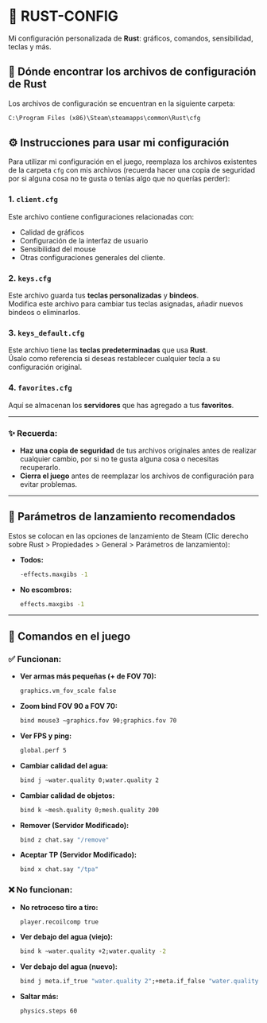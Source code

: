 # 📂 **RUST-CONFIG**  
Mi configuración personalizada de **Rust**: gráficos, comandos, sensibilidad, teclas y más.

## 📍 **Dónde encontrar los archivos de configuración de Rust**  
Los archivos de configuración se encuentran en la siguiente carpeta:

```cmd
C:\Program Files (x86)\Steam\steamapps\common\Rust\cfg
```

## ⚙️ **Instrucciones para usar mi configuración**  
Para utilizar mi configuración en el juego, reemplaza los archivos existentes de la carpeta `cfg` con mis archivos (recuerda hacer una copia de seguridad por si alguna cosa no te gusta o tenías algo que no querías perder):

### 1. **`client.cfg`**  
Este archivo contiene configuraciones relacionadas con:  
- Calidad de gráficos  
- Configuración de la interfaz de usuario  
- Sensibilidad del mouse  
- Otras configuraciones generales del cliente.

### 2. **`keys.cfg`**  
Este archivo guarda tus **teclas personalizadas** y **bindeos**.  
Modifica este archivo para cambiar tus teclas asignadas, añadir nuevos bindeos o eliminarlos.

### 3. **`keys_default.cfg`**  
Este archivo tiene las **teclas predeterminadas** que usa **Rust**.  
Úsalo como referencia si deseas restablecer cualquier tecla a su configuración original.

### 4. **`favorites.cfg`**  
Aquí se almacenan los **servidores** que has agregado a tus **favoritos**.

---

### ✨ **Recuerda**:  
- **Haz una copia de seguridad** de tus archivos originales antes de realizar cualquier cambio, por si no te gusta alguna cosa o necesitas recuperarlo.  
- **Cierra el juego** antes de reemplazar los archivos de configuración para evitar problemas.

---

## 🚀 **Parámetros de lanzamiento recomendados**

Estos se colocan en las opciones de lanzamiento de Steam (Clic derecho sobre Rust > Propiedades > General > Parámetros de lanzamiento):

- **Todos:**
  ```cmd
  -effects.maxgibs -1
  ```

- **No escombros:**
  ```cmd
  effects.maxgibs -1
  ```

---

## 🧾 **Comandos en el juego**

### ✅ Funcionan:

- **Ver armas más pequeñas (+ de FOV 70):**
  ```cmd
  graphics.vm_fov_scale false
  ```

- **Zoom bind FOV 90 a FOV 70:**
  ```cmd
  bind mouse3 ~graphics.fov 90;graphics.fov 70
  ```

- **Ver FPS y ping:**
  ```cmd
  global.perf 5
  ```

- **Cambiar calidad del agua:**
  ```cmd
  bind j ~water.quality 0;water.quality 2
  ```

- **Cambiar calidad de objetos:**
  ```cmd
  bind k ~mesh.quality 0;mesh.quality 200
  ```

- **Remover (Servidor Modificado):**
  ```cmd
  bind z chat.say "/remove"
  ```

- **Aceptar TP (Servidor Modificado):**
  ```cmd
  bind x chat.say "/tpa"
  ```

### ❌ No funcionan:

- **No retroceso tiro a tiro:**
  ```cmd
  player.recoilcomp true
  ```

- **Ver debajo del agua (viejo):**
  ```cmd
  bind k ~water.quality +2;water.quality -2
  ```

- **Ver debajo del agua (nuevo):**
  ```cmd
  bind j meta.if_true "water.quality 2";+meta.if_false "water.quality -1
  ```

- **Saltar más:**
  ```cmd
  physics.steps 60
  ```